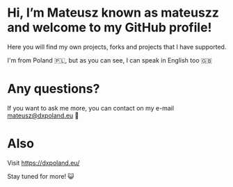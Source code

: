 # Hi, I’m Mateusz known as mateuszz and welcome to my GitHub profile!

Here you will find my own projects, forks and projects that I have supported.

I'm from Poland 🇵🇱, but as you can see, I can speak in English too 🇬🇧

# Any questions?

If you want to ask me more, you can contact on my e-mail mateusz@dxpoland.eu 📧    

# Also

Visit https://dxpoland.eu/


Stay tuned for more! 😺
